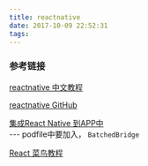 ```yaml
---
title: reactnative
date: 2017-10-09 22:52:31
tags:
---
```


### 参考链接

  [reactnative 中文教程](http://reactnative.cn)

  [reactnative GitHub](http://facebook.github.io/react-native/)

  [集成React Native 到APP中](http://facebook.github.io/react-native/docs/integration-with-existing-apps.html)        
  --- podfile中要加入， `BatchedBridge`

  [React 菜鸟教程](http://www.runoob.com/react/react-tutorial.html)
